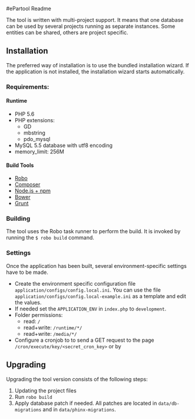 #ePartool Readme

The tool is written with multi-project support. It means that one database can be used by several projects running
as separate instances. Some entities can be shared, others are project specific.

## Installation

The preferred way of installation is to use the bundled installation wizard. If the application is not installed,
the installation wizard starts automatically.

### Requirements:

#### Runtime
* PHP 5.6
* PHP extensions:
    * GD
    * mbstring
    * pdo_mysql
* MySQL 5.5 database with utf8 encoding
* memory_limit: 256M

#### Build Tools
* [Robo](http://robo.li/)
* [Composer](https://getcomposer.org/)
* [Node.js + npm](http://nodejs.org/)
* [Bower](http://bower.io/)
* [Grunt](http://gruntjs.com/)

### Building

The tool uses the Robo task runner to perform the build. It is invoked by running the `$ robo build` command.

### Settings
Once the application has been built, several environment-specific settings have to be made.

* Create the environment specific configuration file `application/configs/config.local.ini`.
You can use the file `application/configs/config.local-example.ini` as a template and edit the values.
* If needed set the `APPLICATION_ENV` in `index.php` to `development`.
* Folder permissions:
    + read: `/`
    + read+write: `/runtime/*/`
    + read+write: `/media/*/`
* Configure a cronjob to to send a GET request to the page `/cron/execute/key/<secret_cron_key>` or by

## Upgrading

Upgrading the tool version consists of the following steps:
1. Updating the project files
2. Run `robo build`
3. Apply database patch if needed. All patches are located in `data/db-migrations` and in `data/phinx-migrations`.

